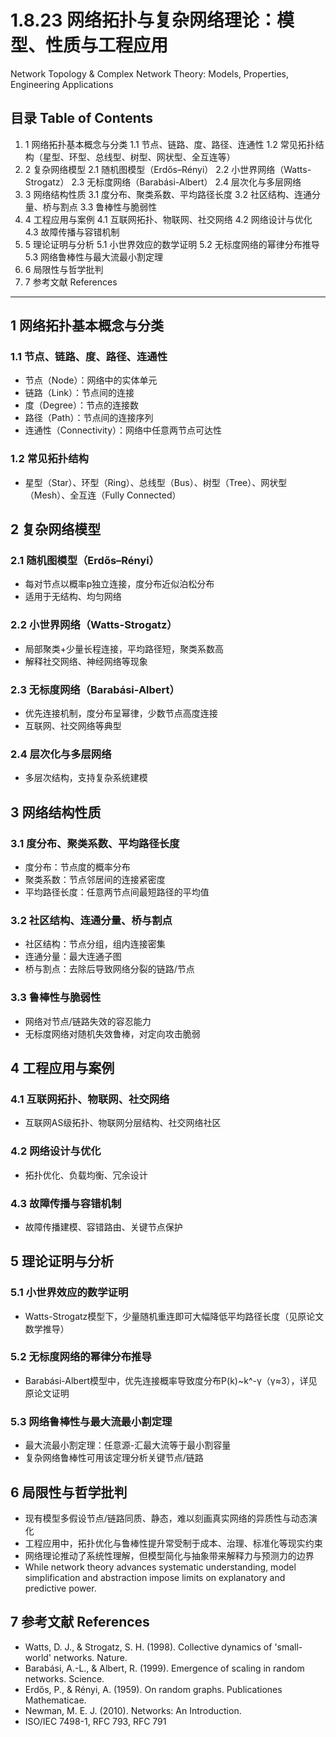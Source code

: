 # 1.8.23 网络拓扑与复杂网络理论：模型、性质与工程应用

Network Topology & Complex Network Theory: Models, Properties, Engineering Applications

## 目录 Table of Contents

1. 1 网络拓扑基本概念与分类
    1.1 节点、链路、度、路径、连通性
    1.2 常见拓扑结构（星型、环型、总线型、树型、网状型、全互连等）
2. 2 复杂网络模型
    2.1 随机图模型（Erdős–Rényi）
    2.2 小世界网络（Watts-Strogatz）
    2.3 无标度网络（Barabási-Albert）
    2.4 层次化与多层网络
3. 3 网络结构性质
    3.1 度分布、聚类系数、平均路径长度
    3.2 社区结构、连通分量、桥与割点
    3.3 鲁棒性与脆弱性
4. 4 工程应用与案例
    4.1 互联网拓扑、物联网、社交网络
    4.2 网络设计与优化
    4.3 故障传播与容错机制
5. 5 理论证明与分析
    5.1 小世界效应的数学证明
    5.2 无标度网络的幂律分布推导
    5.3 网络鲁棒性与最大流最小割定理
6. 6 局限性与哲学批判
7. 7 参考文献 References

---

## 1 网络拓扑基本概念与分类

### 1.1 节点、链路、度、路径、连通性

- 节点（Node）：网络中的实体单元
- 链路（Link）：节点间的连接
- 度（Degree）：节点的连接数
- 路径（Path）：节点间的连接序列
- 连通性（Connectivity）：网络中任意两节点可达性

### 1.2 常见拓扑结构

- 星型（Star）、环型（Ring）、总线型（Bus）、树型（Tree）、网状型（Mesh）、全互连（Fully Connected）

## 2 复杂网络模型

### 2.1 随机图模型（Erdős–Rényi）

- 每对节点以概率p独立连接，度分布近似泊松分布
- 适用于无结构、均匀网络

### 2.2 小世界网络（Watts-Strogatz）

- 局部聚类+少量长程连接，平均路径短，聚类系数高
- 解释社交网络、神经网络等现象

### 2.3 无标度网络（Barabási-Albert）

- 优先连接机制，度分布呈幂律，少数节点高度连接
- 互联网、社交网络等典型

### 2.4 层次化与多层网络

- 多层次结构，支持复杂系统建模

## 3 网络结构性质

### 3.1 度分布、聚类系数、平均路径长度

- 度分布：节点度的概率分布
- 聚类系数：节点邻居间的连接紧密度
- 平均路径长度：任意两节点间最短路径的平均值

### 3.2 社区结构、连通分量、桥与割点

- 社区结构：节点分组，组内连接密集
- 连通分量：最大连通子图
- 桥与割点：去除后导致网络分裂的链路/节点

### 3.3 鲁棒性与脆弱性

- 网络对节点/链路失效的容忍能力
- 无标度网络对随机失效鲁棒，对定向攻击脆弱

## 4 工程应用与案例

### 4.1 互联网拓扑、物联网、社交网络

- 互联网AS级拓扑、物联网分层结构、社交网络社区

### 4.2 网络设计与优化

- 拓扑优化、负载均衡、冗余设计

### 4.3 故障传播与容错机制

- 故障传播建模、容错路由、关键节点保护

## 5 理论证明与分析

### 5.1 小世界效应的数学证明

- Watts-Strogatz模型下，少量随机重连即可大幅降低平均路径长度（见原论文数学推导）

### 5.2 无标度网络的幂律分布推导

- Barabási-Albert模型中，优先连接概率导致度分布P(k)~k^-γ（γ≈3），详见原论文证明

### 5.3 网络鲁棒性与最大流最小割定理

- 最大流最小割定理：任意源-汇最大流等于最小割容量
- 复杂网络鲁棒性可用该定理分析关键节点/链路

## 6 局限性与哲学批判

- 现有模型多假设节点/链路同质、静态，难以刻画真实网络的异质性与动态演化
- 工程应用中，拓扑优化与鲁棒性提升常受制于成本、治理、标准化等现实约束
- 网络理论推动了系统性理解，但模型简化与抽象带来解释力与预测力的边界
- While network theory advances systematic understanding, model simplification and abstraction impose limits on explanatory and predictive power.

## 7 参考文献 References

- Watts, D. J., & Strogatz, S. H. (1998). Collective dynamics of 'small-world' networks. Nature.
- Barabási, A.-L., & Albert, R. (1999). Emergence of scaling in random networks. Science.
- Erdős, P., & Rényi, A. (1959). On random graphs. Publicationes Mathematicae.
- Newman, M. E. J. (2010). Networks: An Introduction.
- ISO/IEC 7498-1, RFC 793, RFC 791
